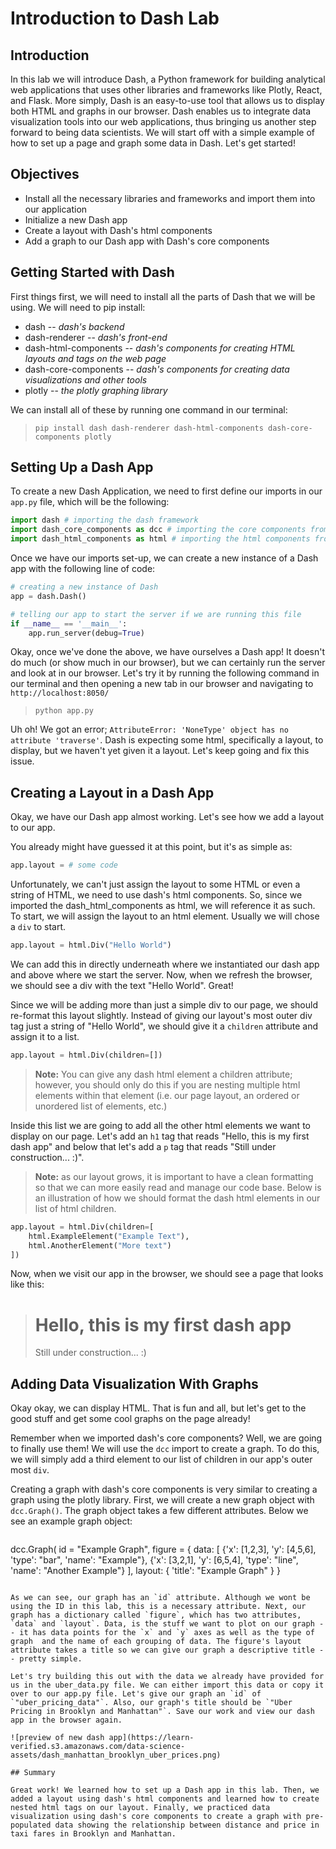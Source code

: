 
# Introduction to Dash Lab

## Introduction
In this lab we will introduce Dash, a Python framework for building analytical web applications that uses other libraries and frameworks like Plotly, React, and Flask. More simply, Dash is an easy-to-use tool that allows us to display both HTML and graphs in our browser. Dash enables us to integrate data visualization tools into our web applications, thus bringing us another step forward to being data scientists. We will start off with a simple example of how to set up a page and graph some data in Dash. Let's get started!

## Objectives
* Install all the necessary libraries and frameworks and import them into our application
* Initialize a new Dash app
* Create a layout with Dash's html components
* Add a graph to our Dash app with Dash's core components

## Getting Started with Dash

First things first, we will need to install all the parts of Dash that we will be using. We will need to pip install:
* dash -- *dash's backend*
* dash-renderer -- *dash's front-end*
* dash-html-components -- *dash's components for creating HTML layouts and tags on the web page*
* dash-core-components -- *dash's components for creating data visualizations and other tools*
* plotly -- *the plotly graphing library*
    
We can install all of these by running one command in our terminal:
    
> `pip install dash dash-renderer dash-html-components dash-core-components plotly`

## Setting Up a Dash App

To create a new Dash Application, we need to first define our imports in our `app.py` file, which will be the following:

```python
import dash # importing the dash framework
import dash_core_components as dcc # importing the core components from dash
import dash_html_components as html # importing the html components from dash
```

Once we have our imports set-up, we can create a new instance of a Dash app with the following line of code:

```python
# creating a new instance of Dash
app = dash.Dash() 

# telling our app to start the server if we are running this file
if __name__ == '__main__':
    app.run_server(debug=True)
```

Okay, once we've done the above, we have ourselves a Dash app! It doesn't do much (or show much in our browser), but we can certainly run the server and look at in our browser. Let's try it by running the following command in our terminal and then opening a new tab in our browser and navigating to `http://localhost:8050/`

> `python app.py`

Uh oh! We got an error; `AttributeError: 'NoneType' object has no attribute 'traverse'`. Dash is expecting some html, specifically a layout, to display, but we haven't yet given it a layout. Let's keep going and fix this issue.

## Creating a Layout in a Dash App

Okay, we have our Dash app almost working. Let's see how we add a layout to our app. 

You already might have guessed it at this point, but it's as simple as:

```python
app.layout = # some code
```

Unfortunately, we can't just assign the layout to some HTML or even a string of HTML, we need to use dash's html components. So, since we imported the dash_html_components as html, we will reference it as such. To start, we will assign the layout to an html element. Usually we will chose a `div` to start. 

```python
app.layout = html.Div("Hello World")
```

We can add this in directly underneath where we instantiated our dash app and above where we start the server. Now, when we refresh the browser, we should see a div with the text "Hello World". Great!

Since we will be adding more than just a simple div to our page, we should re-format this layout slightly. Instead of giving our layout's most outer div tag just a string of "Hello World", we should give it a `children` attribute and assign it to a list. 

```python
app.layout = html.Div(children=[])
```

> **Note:** You can give any dash html element a children attribute; however, you should only do this if you are nesting multiple html elements within that element (i.e. our page layout, an ordered or unordered list of elements, etc.)

Inside this list we are going to add all the other html elements we want to display on our page. Let's add an `h1` tag that reads "Hello, this is my first dash app" and below that let's add a `p` tag that reads "Still under construction... :)". 

> **Note:** as our layout grows, it is important to have a clean formatting so that we can more easily read and manage our code base. Below is an illustration of how we should format the dash html elements in our list of html children.

```python
app.layout = html.Div(children=[
    html.ExampleElement("Example Text"),
    html.AnotherElement("More text")
])
```

Now, when we visit our app in the browser, we should see a page that looks like this:

> <h1>Hello, this is my first dash app</h1>
> <p>Still under construction... :)</p>

## Adding Data Visualization With Graphs

Okay okay, we can display HTML. That is fun and all, but let's get to the good stuff and get some cool graphs on the page already!

Remember when we imported dash's core components? Well, we are going to finally use them! We will use the `dcc` import to create a graph. To do this, we will simply add a third element to our list of children in our app's outer most `div`. 

Creating a graph with dash's core components is very similar to creating a graph using the plotly library. First, we will create a new graph object with `dcc.Graph()`. The graph object takes a few different attributes. Below we see an example graph object:

> ```python
dcc.Graph(
    id = "Example Graph",
    figure = {
        data: [
            {'x': [1,2,3], 'y': [4,5,6], 'type': "bar", 'name': "Example"},
            {'x': [3,2,1], 'y': [6,5,4], 'type': "line", 'name': "Another Example"}
        ],
        layout: {
            'title': "Example Graph"
        }
    }
```

As we can see, our graph has an `id` attribute. Although we wont be using the ID in this lab, this is a necessary attribute. Next, our graph has a dictionary called `figure`, which has two attributes, `data` and `layout`. Data, is the stuff we want to plot on our graph -- it has data points for the `x` and `y` axes as well as the type of graph  and the name of each grouping of data. The figure's layout attribute takes a title so we can give our graph a descriptive title -- pretty simple.

Let's try building this out with the data we already have provided for us in the uber_data.py file. We can either import this data or copy it over to our app.py file. Let's give our graph an `id` of `"uber_pricing_data"`. Also, our graph's title should be `"Uber Pricing in Brooklyn and Manhattan"`. Save our work and view our dash app in the browser again.

![preview of new dash app](https://learn-verified.s3.amazonaws.com/data-science-assets/dash_manhattan_brooklyn_uber_prices.png)

## Summary

Great work! We learned how to set up a Dash app in this lab. Then, we added a layout using dash's html components and learned how to create nested html tags on our layout. Finally, we practiced data visualization using dash's core components to create a graph with pre-populated data showing the relationship between distance and price in taxi fares in Brooklyn and Manhattan.
